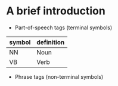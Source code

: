 # A brief introduction

* Part-of-speech tags (terminal symbols)

symbol | definition
------------ | -------------
NN | Noun
VB | Verb


* Phrase tags (non-terminal symbols)

